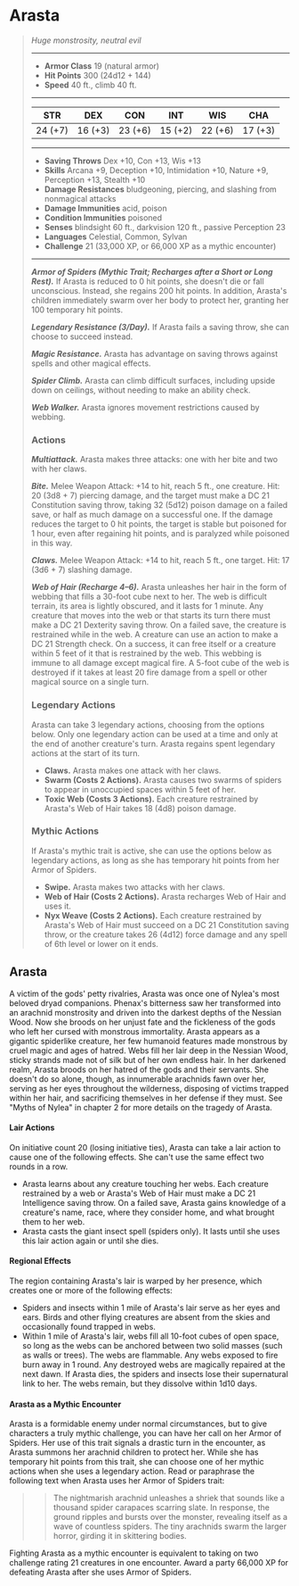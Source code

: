 # Arasta
>*Huge monstrosity, neutral evil*
>___
>- **Armor Class** 19 (natural armor)
>- **Hit Points** 300 (24d12 + 144)
>- **Speed** 40 ft., climb 40 ft.
>___
>|STR|DEX|CON|INT|WIS|CHA|
>|:---:|:---:|:---:|:---:|:---:|:---:|
>|24 (+7)|16 (+3)|23 (+6)|15 (+2)|22 (+6)|17 (+3)|
>___
>- **Saving Throws** Dex +10, Con +13, Wis +13
>- **Skills** Arcana +9, Deception +10, Intimidation +10, Nature +9, Perception +13, Stealth +10
>- **Damage Resistances** bludgeoning, piercing, and slashing from nonmagical attacks
>- **Damage Immunities** acid, poison
>- **Condition Immunities** poisoned
>- **Senses** blindsight 60 ft., darkvision 120 ft., passive Perception 23
>- **Languages** Celestial, Common, Sylvan
>- **Challenge** 21 (33,000 XP, or 66,000 XP as a mythic encounter)
>___
>***Armor of Spiders (Mythic Trait; Recharges after a Short or Long Rest).*** If Arasta is reduced to 0 hit points, she doesn't die or fall unconscious. Instead, she regains 200 hit points. In addition, Arasta's children immediately swarm over her body to protect her, granting her 100 temporary hit points.  
>
>***Legendary Resistance (3/Day).*** If Arasta fails a saving throw, she can choose to succeed instead.  
>
>***Magic Resistance.*** Arasta has advantage on saving throws against spells and other magical effects.  
>
>***Spider Climb.*** Arasta can climb difficult surfaces, including upside down on ceilings, without needing to make an ability check.  
>
>***Web Walker.*** Arasta ignores movement restrictions caused by webbing.  
>
>### Actions
>***Multiattack.*** Arasta makes three attacks: one with her bite and two with her claws.  
>
>***Bite.*** Melee Weapon Attack: +14 to hit, reach 5 ft., one creature. Hit: 20 (3d8 + 7) piercing damage, and the target must make a DC 21 Constitution saving throw, taking 32 (5d12) poison damage on a failed save, or half as much damage on a successful one. If the damage reduces the target to 0 hit points, the target is stable but poisoned for 1 hour, even after regaining hit points, and is paralyzed while poisoned in this way.  
>
>***Claws.*** Melee Weapon Attack: +14 to hit, reach 5 ft., one target. Hit: 17 (3d6 + 7) slashing damage.  
>
>***Web of Hair (Recharge 4–6).*** Arasta unleashes her hair in the form of webbing that fills a 30-foot cube next to her. The web is difficult terrain, its area is lightly obscured, and it lasts for 1 minute. Any creature that moves into the web or that starts its turn there must make a DC 21 Dexterity saving throw. On a failed save, the creature is restrained while in the web. A creature can use an action to make a DC 21 Strength check. On a success, it can free itself or a creature within 5 feet of it that is restrained by the web. This webbing is immune to all damage except magical fire. A 5-foot cube of the web is destroyed if it takes at least 20 fire damage from a spell or other magical source on a single turn.  
>
>### Legendary Actions
>Arasta can take 3 legendary actions, choosing from the options below. Only one legendary action can be used at a time and only at the end of another creature's turn. Arasta regains spent legendary actions at the start of its turn.
>
>- **Claws.** Arasta makes one attack with her claws.
>- **Swarm (Costs 2 Actions).** Arasta causes two swarms of spiders to appear in unoccupied spaces within 5 feet of her.
>- **Toxic Web (Costs 3 Actions).** Each creature restrained by Arasta's Web of Hair takes 18 (4d8) poison damage.
>
>### Mythic Actions
>If Arasta's mythic trait is active, she can use the options below as legendary actions, as long as she has temporary hit points from her Armor of Spiders.
>
>- **Swipe.** Arasta makes two attacks with her claws.
>- **Web of Hair (Costs 2 Actions).** Arasta recharges Web of Hair and uses it.
>- **Nyx Weave (Costs 2 Actions).** Each creature restrained by Arasta's Web of Hair must succeed on a DC 21 Constitution saving throw, or the creature takes 26 (4d12) force damage and any spell of 6th level or lower on it ends.
## Arasta
A victim of the gods' petty rivalries, Arasta was once one of Nylea's most beloved dryad companions. Phenax's bitterness saw her transformed into an arachnid monstrosity and driven into the darkest depths of the Nessian Wood. Now she broods on her unjust fate and the fickleness of the gods who left her cursed with monstrous immortality.
Arasta appears as a gigantic spiderlike creature, her few humanoid features made monstrous by cruel magic and ages of hatred. Webs fill her lair deep in the Nessian Wood, sticky strands made not of silk but of her own endless hair. In her darkened realm, Arasta broods on her hatred of the gods and their servants. She doesn't do so alone, though, as innumerable arachnids fawn over her, serving as her eyes throughout the wilderness, disposing of victims trapped within her hair, and sacrificing themselves in her defense if they must.
See "Myths of Nylea" in chapter 2 for more details on the tragedy of Arasta.
#### Lair Actions
On initiative count 20 (losing initiative ties), Arasta can take a lair action to cause one of the following effects. She can't use the same effect two rounds in a row.
- Arasta learns about any creature touching her webs. Each creature restrained by a web or Arasta's Web of Hair must make a DC 21 Intelligence saving throw. On a failed save, Arasta gains knowledge of a creature's name, race, where they consider home, and what brought them to her web.
- Arasta casts the giant insect spell (spiders only). It lasts until she uses this lair action again or until she dies.
#### Regional Effects
The region containing Arasta's lair is warped by her presence, which creates one or more of the following effects:
- Spiders and insects within 1 mile of Arasta's lair serve as her eyes and ears. Birds and other flying creatures are absent from the skies and occasionally found trapped in webs.
- Within 1 mile of Arasta's lair, webs fill all 10-foot cubes of open space, so long as the webs can be anchored between two solid masses (such as walls or trees). The webs are flammable. Any webs exposed to fire burn away in 1 round. Any destroyed webs are magically repaired at the next dawn.
If Arasta dies, the spiders and insects lose their supernatural link to her. The webs remain, but they dissolve within 1d10 days.
#### Arasta as a Mythic Encounter
Arasta is a formidable enemy under normal circumstances, but to give characters a truly mythic challenge, you can have her call on her Armor of Spiders. Her use of this trait signals a drastic turn in the encounter, as Arasta summons her arachnid children to protect her. While she has temporary hit points from this trait, she can choose one of her mythic actions when she uses a legendary action.
Read or paraphrase the following text when Arasta uses her Armor of Spiders trait:
>>The nightmarish arachnid unleashes a shriek that sounds like a thousand spider carapaces scarring slate. In response, the ground ripples and bursts over the monster, revealing itself as a wave of countless spiders. The tiny arachnids swarm the larger horror, girding it in skittering bodies.
>>
Fighting Arasta as a mythic encounter is equivalent to taking on two challenge rating 21 creatures in one encounter. Award a party 66,000 XP for defeating Arasta after she uses Armor of Spiders.